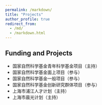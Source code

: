 ```yaml
---
permalink: /markdown/
title: "Projects"
author_profile: true
redirect_from: 
  - /md/
  - /markdown.html
---
```


## Funding and Projects

* 国家自然科学基金青年科学基金项目（主持）
* 国家自然科学基金面上项目（参与）
* 国家自然科学基金一般项目（参与）
* 国家自然科学基金创新研究群体项目（参与）
* 上海市浦江人才计划（主持）
* 上海市晨光计划（主持）




